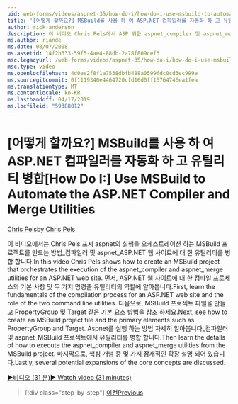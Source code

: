 ```yaml
---
uid: web-forms/videos/aspnet-35/how-do-i/how-do-i-use-msbuild-to-automate-the-aspnet-compiler-and-merge-utilities
title: '[어떻게 할까요?] MSBuild를 사용 하 여 ASP.NET 컴파일러를 자동화 하 고 유틸리티 병합 | Microsoft Docs'
author: rick-anderson
description: 이 비디오 Chris Pels에서 ASP 위한 aspnet_compiler 및 aspnet_merge 유틸리티 실행을 오케스트레이션 하는 MSBuild 프로젝트를 만드는 방법을 보여 줍니다...
ms.author: riande
ms.date: 08/07/2008
ms.assetid: 14f2b333-59f5-4ae4-88db-2a78f809cef3
msc.legacyurl: /web-forms/videos/aspnet-35/how-do-i/how-do-i-use-msbuild-to-automate-the-aspnet-compiler-and-merge-utilities
msc.type: video
ms.openlocfilehash: 4d0ee2f8f1a7538dbfb488a0599fdc0cd3ec999e
ms.sourcegitcommit: 0f1119340e4464720cfd16d0ff15764746ea1fea
ms.translationtype: MT
ms.contentlocale: ko-KR
ms.lasthandoff: 04/17/2019
ms.locfileid: "59388012"
---
```

# <a name="how-do-i-use-msbuild-to-automate-the-aspnet-compiler-and-merge-utilities"></a><span data-ttu-id="b81d1-103">[어떻게 할까요?] MSBuild를 사용 하 여 ASP.NET 컴파일러를 자동화 하 고 유틸리티 병합</span><span class="sxs-lookup"><span data-stu-id="b81d1-103">[How Do I:] Use MSBuild to Automate the ASP.NET Compiler and Merge Utilities</span></span>

<span data-ttu-id="b81d1-104">[Chris Pels](https://twitter.com/chrispels)</span><span class="sxs-lookup"><span data-stu-id="b81d1-104">by [Chris Pels](https://twitter.com/chrispels)</span></span>

<span data-ttu-id="b81d1-105">이 비디오에서는 Chris Pels 표시 aspnet의 실행을 오케스트레이션 하는 MSBuild 프로젝트를 만드는 방법\_컴파일러 및 aspnet\_ASP.NET 웹 사이트에 대 한 유틸리티를 병합 합니다.</span><span class="sxs-lookup"><span data-stu-id="b81d1-105">In this video Chris Pels shows how to create an MSBuild project that orchestrates the execution of the aspnet\_compiler and aspnet\_merge utilities for an ASP.NET web site.</span></span> <span data-ttu-id="b81d1-106">먼저, ASP.NET 웹 사이트에 대 한 컴파일 프로세스의 기본 사항 및 두 가지 명령줄 유틸리티의 역할에 알아봅니다.</span><span class="sxs-lookup"><span data-stu-id="b81d1-106">First, learn the fundamentals of the compilation process for an ASP.NET web site and the role of the two command line utilities.</span></span> <span data-ttu-id="b81d1-107">다음으로, MSBuild 프로젝트 파일을 만들고 PropertyGroup 및 Target 같은 기본 요소 방법을 참조 하세요.</span><span class="sxs-lookup"><span data-stu-id="b81d1-107">Next, see how to create an MSBuild project file and the primary elements such as PropertyGroup and Target.</span></span> <span data-ttu-id="b81d1-108">Aspnet를 실행 하는 방법 자세히 알아봅니다\_컴파일러 및 aspnet\_MSBuild 프로젝트에서 유틸리티를 병합 합니다.</span><span class="sxs-lookup"><span data-stu-id="b81d1-108">Then learn the details of how to execute the aspnet\_compiler and aspnet\_merge utilities from the MSBuild project.</span></span> <span data-ttu-id="b81d1-109">마지막으로, 핵심 개념 중 몇 가지 잠재적인 확장 설명 되어 있습니다.</span><span class="sxs-lookup"><span data-stu-id="b81d1-109">Lastly, several potential expansions of the core concepts are discussed.</span></span>

[<span data-ttu-id="b81d1-110">&#9654;비디오 (31 분)</span><span class="sxs-lookup"><span data-stu-id="b81d1-110">&#9654; Watch video (31 minutes)</span></span>](https://channel9.msdn.com/Blogs/ASP-NET-Site-Videos/how-do-i-use-msbuild-to-automate-the-aspnet-compiler-and-merge-utilities)

> [!div class="step-by-step"]
> [<span data-ttu-id="b81d1-111">이전</span><span class="sxs-lookup"><span data-stu-id="b81d1-111">Previous</span></span>](how-do-i-serialize-a-graph-with-the-entity-framework.md)
